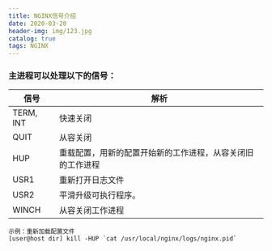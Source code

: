 ```yaml
---
title: NGINX信号介绍
date: 2020-03-20
header-img: img/123.jpg
catalog: true
tags: NGINX
---
```

### 主进程可以处理以下的信号：

|信号 | 解析 |
| --- | --- |
| TERM, INT  | 快速关闭 |
|QUIT  | 从容关闭 |
| HUP | 重载配置，用新的配置开始新的工作进程，从容关闭旧的工作进程 |
| USR1 | 重新打开日志文件 |
| USR2 |平滑升级可执行程序。  |
| WINCH | 从容关闭工作进程 |
```
示例：重新加载配置文件
[user@host dir] kill -HUP `cat /usr/local/nginx/logs/nginx.pid`
```
